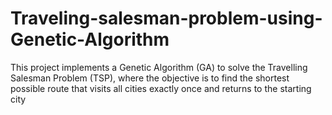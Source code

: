 # Traveling-salesman-problem-using-Genetic-Algorithm
This project implements a Genetic Algorithm (GA) to solve the Travelling Salesman Problem (TSP), where the objective is to find the shortest possible route that visits all cities exactly once and returns to the starting city
